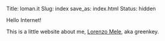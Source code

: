 Title: loman.it
Slug: index
save_as: index.html
Status: hidden

Hello Internet!

This is a little website about me, [Lorenzo Mele](me), aka greenkey.